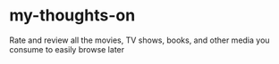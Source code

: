 # my-thoughts-on
Rate and review all the movies, TV shows, books, and other media you consume to easily browse later
